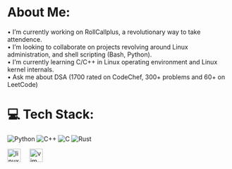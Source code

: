# About Me:
• I’m currently working on RollCallplus, a revolutionary way to take attendence.<br>• I’m looking to collaborate on projects revolving around Linux administration, and shell scripting (Bash, Python).<br>• I’m currently learning  C/C++ in Linux operating environment and Linux kernel internals.<br>• Ask me about DSA (1700 rated on CodeChef, 300+ problems and 60+ on LeetCode)<br>


# 💻 Tech Stack:
![Python](https://img.shields.io/badge/python-3670A0?style=flat&logo=python&logoColor=ffdd54) ![C++](https://img.shields.io/badge/c++-%2300599C.svg?style=flat&logo=c%2B%2B&logoColor=white) ![C](https://img.shields.io/badge/c-%2300599C.svg?style=flat&logo=c&logoColor=white) ![Rust](https://img.shields.io/badge/rust-%23000000.svg?style=flat&logo=rust&logoColor=white)
<div align="left">
  <img src="https://cdn.jsdelivr.net/gh/devicons/devicon/icons/linux/linux-original.svg" height="30" alt="linux logo"  />
  <img width="12" />
  <img src="https://cdn.jsdelivr.net/gh/devicons/devicon/icons/vim/vim-original.svg" height="30" alt="vim logo"  />
</div>





